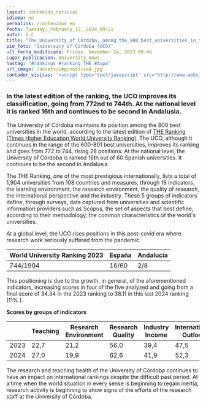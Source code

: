 ```yaml
---
layout: contenido_noticias
idioma: en
permalink: /contenido4_en
fecha: Tuesday,_February_12,_2024_09:21
autor: G.C
title: "The_University_of_Córdoba,_among_the_800_best_universities_in_the_world_according_to_the_latest_THE_ranking"
pie_foto: "University of Córdoba (UCO)"
ult_fecha_modificada: Friday, November 24, 2023 09:46
Lugar_publicacion: University_News
hastag: "#ránkings #ranking_THE #Aupa"
url_image: /assets/img/noticia4.jpg
contador_visitas: '<script type="text/javascript" src="http://www.websitegoodies.com/counter.php?id=75447&color=%231253bd"></script>'
---
```


### In the latest edition of the ranking, the UCO improves its classification, going from 772nd to 744th. At the national level it is ranked 16th and continues to be second in Andalusia.

The University of Córdoba maintains its position among the 800 best universities in the world, according to the latest edition of [THE Ranking (Times Higher Education World University Ranking)](). The UCO, although it continues in the range of the 600-801 best universities, improves its ranking and goes from 772 to 744, rising 28 positions. At the national level, the University of Córdoba is ranked 16th out of 60 Spanish universities. It continues to be the second in Andalusia.

The THE Ranking, one of the most prestigious internationally, lists a total of 1,904 universities from 108 countries and measures, through 18 indicators, the learning environment, the research environment, the quality of research, the international perspective and the industry. These 5 groups of indicators define, through surveys, data captured from universities and scientific information providers such as Scopus, the set of aspects that best define, according to their methodology, the common characteristics of the world's universities.

At a global level, the UCO rises positions in this post-covid era where research work seriously suffered from the pandemic.

| World University Ranking 2023 | España | Andalucía |
|-------------------------------|--------|-----------|
| 744/1904                      | 16/60  | 2/8       |

This positioning is due to the growth, in general, of the aforementioned indicators, increasing scores in four of the five analyzed and going from a final score of 34.34 in the 2023 ranking to 38.11 in this last 2024 ranking (11% ).

**Scores by groups of indicators**

|       | Teaching | Research Environment | Research Quality | Industry Income | International Outlook |
|-------|----------|----------------------|------------------|-----------------|-----------------------|
| 2023  | 22,7     | 21,2                 | 56,0             | 39,4            | 47,5                  |
| 2024  | 27,0     | 19,9                 | 62,6             | 41,9            | 52,3                  |

The research and teaching health of the University of Córdoba continues to have an impact on international rankings despite the difficult past period. At a time when the world situation in every sense is beginning to regain inertia, research activity is beginning to show signs of the efforts of the research staff at the University of Córdoba.